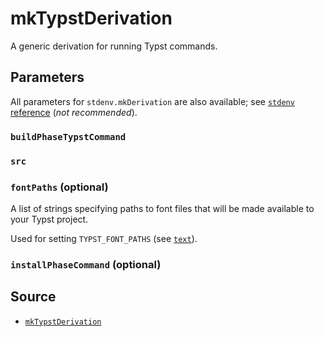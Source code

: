 # mkTypstDerivation

A generic derivation for running Typst commands.

## Parameters

All parameters for `stdenv.mkDerivation` are also available; see
[`stdenv` reference](https://nixos.org/manual/nixpkgs/stable/#chap-stdenv) (_not
recommended_).

### `buildPhaseTypstCommand`

### `src`

### `fontPaths` (optional)

A list of strings specifying paths to font files that will be made available to
your Typst project.

Used for setting `TYPST_FONT_PATHS` (see
[`text`](https://typst.app/docs/reference/text/text/)).

### `installPhaseCommand` (optional)

## Source

- [`mkTypstDerivation`](https://github.com/loqusion/typst.nix/blob/main/lib/mkTypstDerivation.nix)
